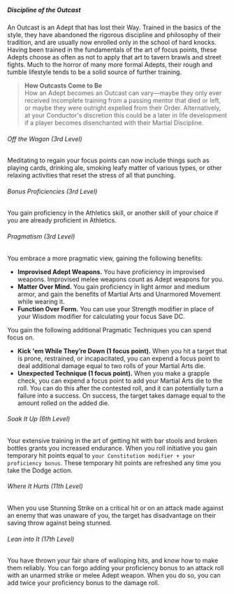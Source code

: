 ##### Discipline of the Outcast

An Outcast is an Adept that has lost their Way.
Trained in the basics of the style, they have abandoned the rigorous discipline and philosophy of their tradition, and are usually now enrolled only in the school of hard knocks.
Having been trained in the fundamentals of the art of focus points, these Adepts choose as often as not to apply that art to tavern brawls and street fights.
Much to the horror of many more formal Adepts, their rough and tumble lifestyle tends to be a solid source of further training.

> **How Outcasts Come to Be**
> \
> How an Adept becomes an Outcast can vary—maybe they only ever received incomplete training from a passing mentor that died or left, or maybe they were outright expelled from their Order.
> Alternatively, at your Conductor's discretion this could be a later in life development if a player becomes disenchanted with their Martial Discipline.

###### Off the Wagon (3rd Level)

Meditating to regain your focus points can now include things such as playing cards, drinking ale, smoking leafy matter of various types, or other relaxing activities that reset the stress of all that punching.

###### Bonus Proficiencies (3rd Level)

You gain proficiency in the Athletics skill, or another skill of your choice if you are already proficient in Athletics.

###### Pragmatism (3rd Level)

You embrace a more pragmatic view, gaining the following benefits:

- **Improvised Adept Weapons.**
  You have proficiency in improvised weapons.
  Improvised melee weapons count as Adept weapons for you.
- **Matter Over Mind.**
  You gain proficiency in light armor and medium armor, and gain the benefits of Martial Arts and Unarmored Movement while wearing it.
- **Function Over Form.**
  You can use your Strength modifier in place of your Wisdom modifier for calculating your focus Save DC.

You gain the following additional Pragmatic Techniques you can spend focus on.

- **Kick 'em While They’re Down (1 focus point).**
  When you hit a target that is prone, restrained, or incapacitated, you can expend a focus point to deal additional damage equal to two rolls of your Martial Arts die.
- **Unexpected Technique (1 focus point).**
  When you make a grapple check, you can expend a focus point to add your Martial Arts die to the roll.
  You can do this after the contested roll, and it can potentially turn a failure into a success.
  On success, the target takes damage equal to the amount rolled on the added die.

###### Soak It Up (6th Level)

Your extensive training in the art of getting hit with bar stools and broken bottles grants you increased endurance.
When you roll initiative you gain temporary hit points equal to `your Constitution modifier + your proficiency bonus`.
These temporary hit points are refreshed any time you take the Dodge action.

###### Where It Hurts (11th Level)

When you use Stunning Strike on a critical hit or on an attack made against an enemy that was unaware of you, the target has disadvantage on their saving throw against being stunned.

###### Lean into It (17th Level)

You have thrown your fair share of walloping hits, and know how to make them reliably.
You can forgo adding your proficiency bonus to an attack roll with an unarmed strike or melee Adept weapon.
When you do so, you can add twice your proficiency bonus to the damage roll.
